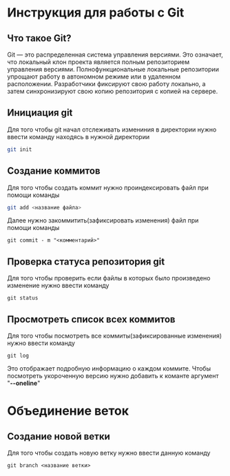 # Инструкция для работы с Git

## Что такое Git?

Git — это распределенная система управления версиями. Это означает, что локальный клон проекта является полным репозиторием управления версиями. Полнофункциональные локальные репозитории упрощают работу в автономном режиме или в удаленном расположении. Разработчики фиксируют свою работу локально, а затем синхронизируют свою копию репозитория с копией на сервере.

## Инициация git 
Для того чтобы git начал отслеживать измениния в директории нужно ввести команду находясь в нужной директории
```sh
git init
```

## Создание коммитов
Для того чтобы создать коммит нужно проиндексировать файл при помощи команды 
```sh
git add <название файла>
```

Далее нужно закоммитить(зафиксировать изменения) файл при помощи команды 
```
git commit - m "<комментарий>"
```
## Проверка статуса репозитория git 
Для того чтобы проверить если файлы в которых было произведено изменение нужно ввести команду 
```
git status
```
## Просмотреть список всех коммитов
Для того чтобы посмотреть все коммиты(зафиксированные изменения) нужно ввести команду
```
git log
```
Это отображает подробную информацию о каждом коммите. Чтобы посмотреть укороченную версию нужно добавить к команте аргумент "**--oneline**"

# Объединение веток
## Создание новой ветки
Для того чтобы создать новую ветку нужно ввести данную команду
```
git branch <название ветки>
```
